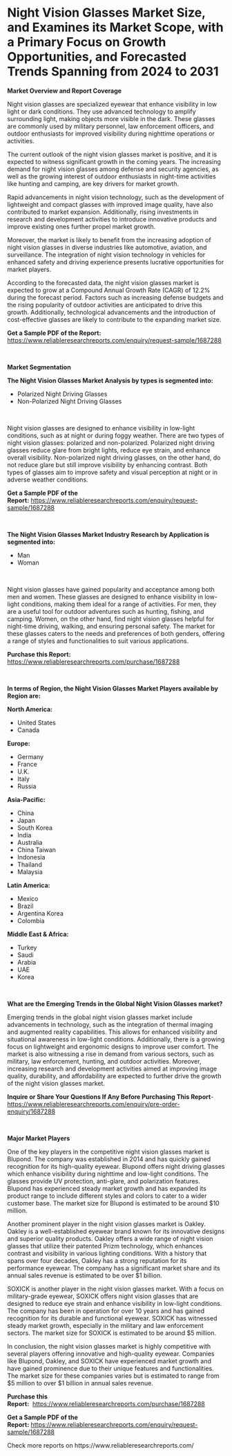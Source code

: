 <p><h1>Night Vision Glasses Market Size, and Examines its Market Scope, with a Primary Focus on Growth Opportunities, and Forecasted Trends Spanning from 2024 to 2031</h1></p><p><strong>Market Overview and Report Coverage</strong></p>
<p><p>Night vision glasses are specialized eyewear that enhance visibility in low light or dark conditions. They use advanced technology to amplify surrounding light, making objects more visible in the dark. These glasses are commonly used by military personnel, law enforcement officers, and outdoor enthusiasts for improved visibility during nighttime operations or activities.</p><p>The current outlook of the night vision glasses market is positive, and it is expected to witness significant growth in the coming years. The increasing demand for night vision glasses among defense and security agencies, as well as the growing interest of outdoor enthusiasts in night-time activities like hunting and camping, are key drivers for market growth.</p><p>Rapid advancements in night vision technology, such as the development of lightweight and compact glasses with improved image quality, have also contributed to market expansion. Additionally, rising investments in research and development activities to introduce innovative products and improve existing ones further propel market growth.</p><p>Moreover, the market is likely to benefit from the increasing adoption of night vision glasses in diverse industries like automotive, aviation, and surveillance. The integration of night vision technology in vehicles for enhanced safety and driving experience presents lucrative opportunities for market players.</p><p>According to the forecasted data, the night vision glasses market is expected to grow at a Compound Annual Growth Rate (CAGR) of 12.2% during the forecast period. Factors such as increasing defense budgets and the rising popularity of outdoor activities are anticipated to drive this growth. Additionally, technological advancements and the introduction of cost-effective glasses are likely to contribute to the expanding market size.</p></p>
<p><strong>Get a Sample PDF of the Report:</strong> <a href="https://www.reliableresearchreports.com/enquiry/request-sample/1687288">https://www.reliableresearchreports.com/enquiry/request-sample/1687288</a></p>
<p>&nbsp;</p>
<p><strong>Market Segmentation</strong></p>
<p><strong>The Night Vision Glasses Market Analysis by types is segmented into:</strong></p>
<p><ul><li>Polarized Night Driving Glasses</li><li>Non-Polarized Night Driving Glasses</li></ul></p>
<p>&nbsp;</p>
<p><p>Night vision glasses are designed to enhance visibility in low-light conditions, such as at night or during foggy weather. There are two types of night vision glasses: polarized and non-polarized. Polarized night driving glasses reduce glare from bright lights, reduce eye strain, and enhance overall visibility. Non-polarized night driving glasses, on the other hand, do not reduce glare but still improve visibility by enhancing contrast. Both types of glasses aim to improve safety and visual perception at night or in adverse weather conditions.</p></p>
<p><strong>Get a Sample PDF of the Report:</strong>&nbsp;<a href="https://www.reliableresearchreports.com/enquiry/request-sample/1687288">https://www.reliableresearchreports.com/enquiry/request-sample/1687288</a></p>
<p>&nbsp;</p>
<p><strong>The Night Vision Glasses Market Industry Research by Application is segmented into:</strong></p>
<p><ul><li>Man</li><li>Woman</li></ul></p>
<p>&nbsp;</p>
<p><p>Night vision glasses have gained popularity and acceptance among both men and women. These glasses are designed to enhance visibility in low-light conditions, making them ideal for a range of activities. For men, they are a useful tool for outdoor adventures such as hunting, fishing, and camping. Women, on the other hand, find night vision glasses helpful for night-time driving, walking, and ensuring personal safety. The market for these glasses caters to the needs and preferences of both genders, offering a range of styles and functionalities to suit various applications.</p></p>
<p><strong>Purchase this Report:</strong>&nbsp; <a href="https://www.reliableresearchreports.com/purchase/1687288">https://www.reliableresearchreports.com/purchase/1687288</a></p>
<p>&nbsp;</p>
<p><strong>In terms of Region, the Night Vision Glasses Market Players available by Region are:</strong></p>
<p>
    <p> <strong> North America: </strong>
        <ul>
            <li>United States</li>
            <li>Canada</li>
        </ul>
        </p> 
    <p> <strong> Europe: </strong>
        <ul>
            <li>Germany</li>
            <li>France</li>
            <li>U.K.</li>
            <li>Italy</li>
            <li>Russia</li>
        </ul>
        </p> 
    <p> <strong> Asia-Pacific: </strong>
        <ul>
            <li>China</li>
            <li>Japan</li>
            <li>South Korea</li>
            <li>India</li>
            <li>Australia</li>
            <li>China Taiwan</li>
            <li>Indonesia</li>
            <li>Thailand</li>
            <li>Malaysia</li>
        </ul>
        </p> 
    <p> <strong> Latin America: </strong>
        <ul>
            <li>Mexico</li>
            <li>Brazil</li>
            <li>Argentina Korea</li>
            <li>Colombia</li>
        </ul>
        </p> 
    <p> <strong> Middle East & Africa: </strong>
        <ul>
            <li>Turkey</li>
            <li>Saudi</li>
            <li>Arabia</li>
            <li>UAE</li>
            <li>Korea</li>
        </ul>
    </p>
    </p>
<p>&nbsp;</p>
<p><strong>What are the Emerging Trends in the Global Night Vision Glasses market?</strong></p>
<p><p>Emerging trends in the global night vision glasses market include advancements in technology, such as the integration of thermal imaging and augmented reality capabilities. This allows for enhanced visibility and situational awareness in low-light conditions. Additionally, there is a growing focus on lightweight and ergonomic designs to improve user comfort. The market is also witnessing a rise in demand from various sectors, such as military, law enforcement, hunting, and outdoor activities. Moreover, increasing research and development activities aimed at improving image quality, durability, and affordability are expected to further drive the growth of the night vision glasses market.</p></p>
<p><strong>Inquire or Share Your Questions If Any Before Purchasing This Report</strong>- <a href="https://www.reliableresearchreports.com/enquiry/pre-order-enquiry/1687288">https://www.reliableresearchreports.com/enquiry/pre-order-enquiry/1687288</a></p>
<p>&nbsp;</p>
<p><strong>Major Market Players</strong></p>
<p><p>One of the key players in the competitive night vision glasses market is Blupond. The company was established in 2014 and has quickly gained recognition for its high-quality eyewear. Blupond offers night driving glasses which enhance visibility during nighttime and low-light conditions. The glasses provide UV protection, anti-glare, and polarization features. Blupond has experienced steady market growth and has expanded its product range to include different styles and colors to cater to a wider customer base. The market size for Blupond is estimated to be around $10 million.</p><p>Another prominent player in the night vision glasses market is Oakley. Oakley is a well-established eyewear brand known for its innovative designs and superior quality products. Oakley offers a wide range of night vision glasses that utilize their patented Prizm technology, which enhances contrast and visibility in various lighting conditions. With a history that spans over four decades, Oakley has a strong reputation for its performance eyewear. The company has a significant market share and its annual sales revenue is estimated to be over $1 billion.</p><p>SOXICK is another player in the night vision glasses market. With a focus on military-grade eyewear, SOXICK offers night vision glasses that are designed to reduce eye strain and enhance visibility in low-light conditions. The company has been in operation for over 10 years and has gained recognition for its durable and functional eyewear. SOXICK has witnessed steady market growth, especially in the military and law enforcement sectors. The market size for SOXICK is estimated to be around $5 million.</p><p>In conclusion, the night vision glasses market is highly competitive with several players offering innovative and high-quality eyewear. Companies like Blupond, Oakley, and SOXICK have experienced market growth and have gained prominence due to their unique features and functionalities. The market size for these companies varies but is estimated to range from $5 million to over $1 billion in annual sales revenue.</p></p>
<p><strong>Purchase this Report:</strong>&nbsp;&nbsp;<a href="https://www.reliableresearchreports.com/purchase/1687288">https://www.reliableresearchreports.com/purchase/1687288</a></p>
<p></p>
<p><strong>Get a Sample PDF of the Report:</strong>&nbsp;<a href="https://www.reliableresearchreports.com/enquiry/request-sample/1687288">https://www.reliableresearchreports.com/enquiry/request-sample/1687288</a></p>
<p>Check more reports on https://www.reliableresearchreports.com/</p>